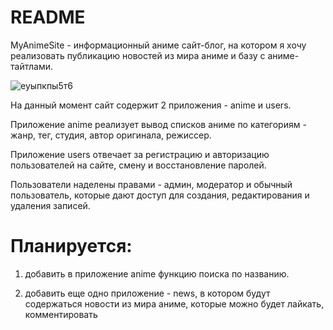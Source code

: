 # README

MyAnimeSite - информационный аниме сайт-блог, на котором я хочу реализовать публикацию новостей из мира аниме и базу с аниме-тайтлами.

![еуыпкпы5т6](https://github.com/GalinaPimkina/MyAnimeSite/assets/133103137/4010c06f-a3ba-4722-8f31-13d6dbc9fa15)

На данный момент сайт содержит 2 приложения - anime и users. 

Приложение anime реализует вывод списков аниме по категориям - жанр, тег, студия, автор оригинала, режиссер.

Приложение users отвечает за регистрацию и авторизацию пользователей на сайте, смену и восстановление паролей.

Пользователи наделены правами - админ, модератор и обычный пользователь, которые дают доступ для создания, редактирования и удаления записей.

# Планируется:
1) добавить в приложение anime функцию поиска по названию.

2) добавить еще одно приложение - news, в котором будут содержаться новости из мира аниме, которые можно будет лайкать, комментировать
